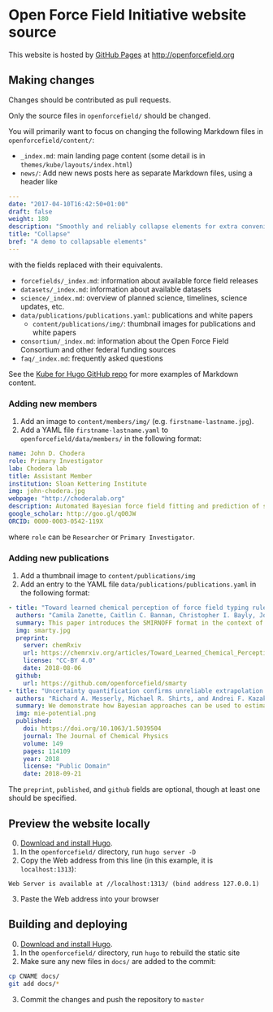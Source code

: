 # Open Force Field Initiative website source

This website is hosted by [GitHub Pages](https://pages.github.com/) at http://openforcefield.org

## Making changes

Changes should be contributed as pull requests.

Only the source files in `openforcefield/` should be changed.

You will primarily want to focus on changing the following Markdown files in `openforcefield/content/`:
* `_index.md`: main landing page content (some detail is in `themes/kube/layouts/index.html`)
* `news/`: Add new news posts here as separate Markdown files, using a header like
```yaml
---
date: "2017-04-10T16:42:50+01:00"
draft: false
weight: 180
description: "Smoothly and reliably collapse elements for extra convenience"
title: "Collapse"
bref: "A demo to collapsable elements"
---
```
with the fields replaced with their equivalents.
* `forcefields/_index.md`: information about available force field releases
* `datasets/_index.md`: information about available datasets
* `science/_index.md`: overview of planned science, timelines, science updates, etc.
* `data/publications/publications.yaml`: publications and white papers
   * `content/publications/img/`: thumbnail images for publications and white papers
* `consortium/_index.md`: information about the Open Force Field Consortium and other federal funding sources
* `faq/_index.md`: frequently asked questions

See the [Kube for Hugo GitHub repo](https://github.com/jeblister/kube) for more examples of Markdown content.

### Adding new members

1. Add an image to `content/members/img/` (e.g. `firstname-lastname.jpg`).
2. Add a YAML file `firstname-lastname.yaml` to `openforcefield/data/members/` in the following format:
```YAML
name: John D. Chodera
role: Primary Investigator
lab: Chodera lab
title: Assistant Member
institution: Sloan Kettering Institute
img: john-chodera.jpg
webpage: "http://choderalab.org"
description: Automated Bayesian force field fitting and prediction of systematic error
google_scholar: http://goo.gl/qO0JW
ORCID: 0000-0003-0542-119X
```
where `role` can be `Researcher` or `Primary Investigator`.

### Adding new publications

1. Add a thumbnail image to `content/publications/img`
2. Add an entry to the YAML file `data/publications/publications.yaml` in the following format:
```YAML
- title: "Toward learned chemical perception of force field typing rules"
  authors: "Camila Zanette, Caitlin C. Bannan, Christopher I. Bayly, Josh Fass, Michael K. Gilson, Michael R. Shirts, John Chodera, and David L. Mobley"
  summary: This paper introduces the SMIRNOFF format in the context of traditional force fields, explains the development and validation of our new small molecule force field smirnoff99Frosst, and highlights some directions the initiative is headed.
  img: smarty.jpg
  preprint:
    server: chemRxiv
    url: https://chemrxiv.org/articles/Toward_Learned_Chemical_Perception_of_Force_Field_Typing_Rules/6230627
    license: "CC-BY 4.0"
    date: 2018-08-06
  github:
    url: https://github.com/openforcefield/smarty
- title: "Uncertainty quantification confirms unreliable extrapolation toward high pressures for united-atom Mie $\\lambda$-6 force field"
  authors: "Richard A. Messerly, Michael R. Shirts, and Andrei F. Kazakov"
  summary: We demonstrate how Bayesian approaches can be used to estimate the reliability of predictions made with molecular mechanics force fields.
  img: mie-potential.png
  published:
    doi: https://doi.org/10.1063/1.5039504
    journal: The Journal of Chemical Physics
    volume: 149
    pages: 114109
    year: 2018
    license: "Public Domain"
    date: 2018-09-21
```
The `preprint`, `published`, and `github` fields are optional, though at least one should be specified.

## Preview the website locally

0. [Download and install Hugo](https://gohugo.io/getting-started/installing/).
1. In the `openforcefield/` directory, run `hugo server -D`
2. Copy the Web address from this line (in this example, it is `localhost:1313`):

```Web Server is available at //localhost:1313/ (bind address 127.0.0.1)```

3. Paste the Web address into your browser

## Building and deploying

0. [Download and install Hugo](https://gohugo.io/getting-started/installing/).
1. In the `openforcefield/` directory, run `hugo` to rebuild the static site
2. Make sure any new files in `docs/` are added to the commit:
```bash
cp CNAME docs/
git add docs/*
```
3. Commit the changes and push the repository to `master` 
